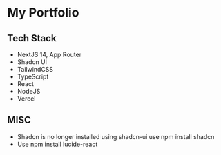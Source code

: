 
# My Portfolio

## Tech Stack
* NextJS 14, App Router
* Shadcn UI
* TailwindCSS
* TypeScript
* React
* NodeJS
* Vercel

## MISC
* Shadcn is no longer installed using shadcn-ui use npm install shadcn
* Use npm install lucide-react